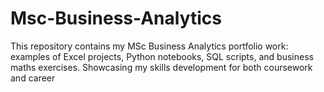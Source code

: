 # Msc-Business-Analytics
This repository contains my MSc Business Analytics portfolio work: examples of Excel projects, Python notebooks, SQL scripts, and business maths exercises. Showcasing my skills development for both coursework and career
